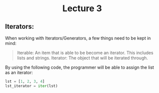 <div align = "center">
  
# Lecture 3

</div>

## Iterators:
When working with Iterators/Generators, a few things need to be kept in mind:
>Iterable: An item that is able to be become an iterator. This includes lists and strings.
>Iterator: The object that will be iterated through. 

By using the following code, the programmer will be able to assign the list as an iterator:
```python
lst = [1, 2, 3, 4]
lst_iterator = iter(lst)
```
